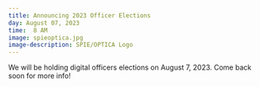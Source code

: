 ```yaml
---
title: Announcing 2023 Officer Elections
day: August 07, 2023
time:  8 AM
image: spieoptica.jpg
image-description: SPIE/OPTICA Logo
---
```


We will be holding digital officers elections on August 7, 2023. Come back soon for more info!
